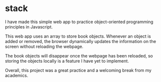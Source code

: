 # stack

I have made this simple web app to practice object-oriented programming principles in Javascript.

This web app uses an array to store book objects. Whenever an object is added or removed, the browser dynamically updates the information on the screen without reloading the webpage.

The book objects will disappear once the webpage has been reloaded, so storing the objects locally is a feature I have yet to implement.

Overall, this project was a great practice and a welcoming break from my academics.
